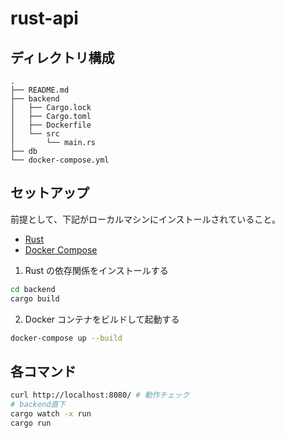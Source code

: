 # rust-api

## ディレクトリ構成

```
.
├── README.md
├── backend
│   ├── Cargo.lock
│   ├── Cargo.toml
│   ├── Dockerfile
│   └── src
│       └── main.rs
├── db
└── docker-compose.yml
```

## セットアップ

前提として、下記がローカルマシンにインストールされていること。

- [Rust](https://www.rust-lang.org/tools/install)
- [Docker Compose](https://docs.docker.com/compose/install/)

1. Rust の依存関係をインストールする

```sh
cd backend
cargo build
```

2. Docker コンテナをビルドして起動する

```sh
docker-compose up --build
```

## 各コマンド

```sh
curl http://localhost:8080/ # 動作チェック
# backend直下
cargo watch -x run
cargo run
```

